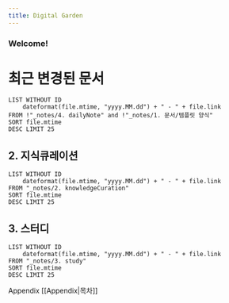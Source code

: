 ```yaml
---
title: Digital Garden
---
```


### Welcome!

# 최근 변경된 문서
```dataview
LIST WITHOUT ID
    dateformat(file.mtime, "yyyy.MM.dd") + " - " + file.link
FROM !"_notes/4. dailyNote" and !"_notes/1. 문서/템플릿 양식"
SORT file.mtime 
DESC LIMIT 25
```

## 2. 지식큐레이션
```dataview
LIST WITHOUT ID
    dateformat(file.mtime, "yyyy.MM.dd") + " - " + file.link
FROM "_notes/2. knowledgeCuration" 
SORT file.mtime 
DESC LIMIT 25
```

## 3. 스터디
```dataview
LIST WITHOUT ID
    dateformat(file.mtime, "yyyy.MM.dd") + " - " + file.link
FROM "_notes/3. study" 
SORT file.mtime 
DESC LIMIT 25
```
Appendix
[[Appendix|목차]]

